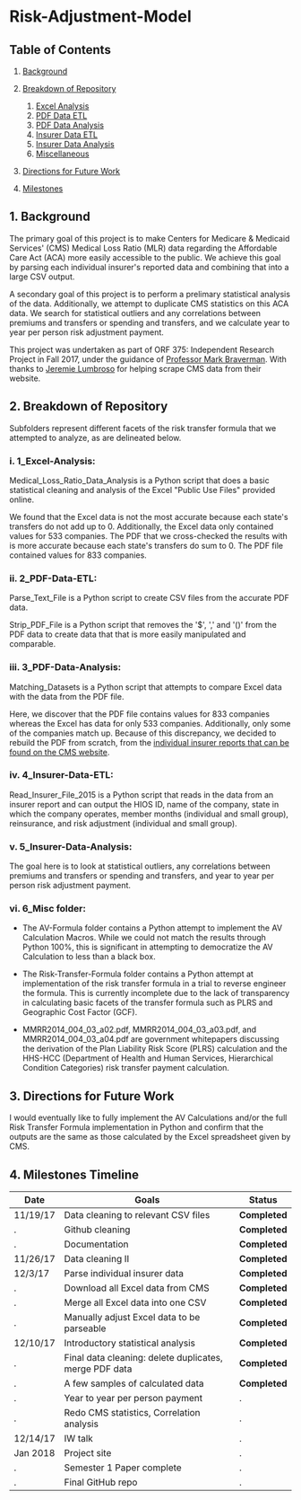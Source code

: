 # Risk-Adjustment-Model

## Table of Contents
1. [Background](#a1)
2. [Breakdown of Repository](#a2)

    1. [Excel Analysis](#b0)
    2. [PDF Data ETL](#b1)
    3. [PDF Data Analysis](#b2)
    4. [Insurer Data ETL](#b3)
    5. [Insurer Data Analysis](#b4)
    6. [Miscellaneous](#b9)
3. [Directions for Future Work](#a3)
4. [Milestones](#a4)

<a name="a1"></a>
## 1. Background

The primary goal of this project is to make Centers for Medicare & Medicaid Services' (CMS) Medical Loss Ratio (MLR) data regarding the Affordable Care Act (ACA) more easily accessible to the public. We achieve this goal by parsing each individual insurer's reported data and combining that into a large CSV output. 

A secondary goal of this project is to perform a prelimary statistical analysis of the data. Additionally, we attempt to duplicate CMS statistics on this ACA data. We search for statistical outliers and any correlations between premiums and transfers or spending and transfers, and we calculate year to year per person risk adjustment payment.

This project was undertaken as part of ORF 375: Independent Research Project in Fall 2017, under the guidance of [Professor Mark Braverman](https://www.cs.princeton.edu/~mbraverm/). With thanks to [Jeremie Lumbroso](https://www.cs.princeton.edu/people/profile/lumbroso) for helping scrape CMS data from their website.

<a name="a2"></a>
## 2. Breakdown of Repository

Subfolders represent different facets of the risk transfer formula that we attempted to analyze, as are delineated below.

<a name="b0"></a>
### i. 1_Excel-Analysis:

Medical_Loss_Ratio_Data_Analysis is a Python script that does a basic statistical cleaning and analysis of the Excel "Public Use Files" provided online.

We found that the Excel data is not the most accurate because each state's transfers do not add up to 0. Additionally, the Excel data only contained values for 533 companies. The PDF that we cross-checked the results with is more accurate because each state's transfers do sum to 0. The PDF file contained values for 833 companies.

<a name="b1"></a>
### ii. 2_PDF-Data-ETL: 

Parse_Text_File is a Python script to create CSV files from the accurate PDF data.

Strip_PDF_File is a Python script that removes the '$', ',' and '()' from the PDF data to create data that that is more easily manipulated and comparable.

<a name="b2"></a>
### iii. 3_PDF-Data-Analysis:

Matching_Datasets is a Python script that attempts to compare Excel data with the data from the PDF file. 

Here, we discover that the PDF file contains values for 833 companies whereas the Excel has data for only 533 companies. Additionally, only some of the companies match up. Because of this discrepancy, we decided to rebuild the PDF from scratch, from the [individual insurer reports that can be found on the CMS website](https://www.cms.gov/apps/mlr/mlr-search.aspx).

<a name="b3"></a>
### iv. 4_Insurer-Data-ETL:

Read_Insurer_File_2015 is a Python script that reads in the data from an insurer report and can output the HIOS ID, name of the company, state in which the company operates, member months (individual and small group), reinsurance, and risk adjustment (individual and small group).

<a name="b4"></a>
### v. 5_Insurer-Data-Analysis:

The goal here is to look at statistical outliers, any correlations between premiums and transfers or spending and transfers, and year to year per person risk adjustment payment.

<a name="b9"></a>
### vi. 6_Misc folder:

- The AV-Formula folder contains a Python attempt to implement the AV Calculation Macros. While we could not match the results through Python 100%, this is significant in attempting to democratize the AV Calculation to less than a black box.

- The Risk-Transfer-Formula folder contains a Python attempt at implementation of the risk transfer formula in a trial to reverse engineer the formula. This is currently incomplete due to the lack of transparency in calculating basic facets of the transfer formula such as PLRS and Geographic Cost Factor (GCF).

- MMRR2014_004_03_a02.pdf, MMRR2014_004_03_a03.pdf, and MMRR2014_004_03_a04.pdf are government whitepapers discussing the derivation of the Plan Liability Risk Score (PLRS) calculation and the HHS-HCC (Department of Health and Human Services, Hierarchical Condition Categories) risk transfer payment calculation.

<a name="a3"></a>
## 3. Directions for Future Work

I would eventually like to fully implement the AV Calculations and/or the full Risk Transfer Formula implementation in Python and confirm that the outputs are the same as those calculated by the Excel spreadsheet given by CMS. 

<a name="a4"></a>
## 4. Milestones Timeline

 Date | Goals | Status 
 --- | --- | ---
11/19/17 | Data cleaning to relevant CSV files | **Completed**
. | Github cleaning | **Completed**
. | Documentation | **Completed**
11/26/17 | Data cleaning II | **Completed**
12/3/17 | Parse individual insurer data | **Completed**
. | Download all Excel data from CMS | **Completed**
. | Merge all Excel data into one CSV | **Completed**
. | Manually adjust Excel data to be parseable | **Completed**
12/10/17 | Introductory statistical analysis | **Completed**
. | Final data cleaning: delete duplicates, merge PDF data | **Completed**
. | A few samples of calculated data | **Completed**
. | Year to year per person payment | .
. | Redo CMS statistics, Correlation analysis | .
12/14/17 | IW talk | .
Jan 2018 | Project site | .
. | Semester 1 Paper complete | .
. | Final GitHub repo | .

